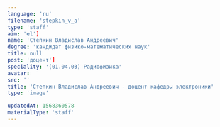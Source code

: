 ```yaml
---
language: 'ru'
filename: 'stepkin_v_a'
type: 'staff'
aim: 'el']
name: 'Степкин Владислав Андреевич'
degree: 'кандидат физико-математических наук'
title: null
post: 'доцент']
speciality: '(01.04.03) Радиофизика'
avatar:
src: ''
title: 'Степкин Владислав Андреевич - доцент кафедры электроники'
type: 'image'

updatedAt: 1568360578
materialType: 'staff'
---
```


